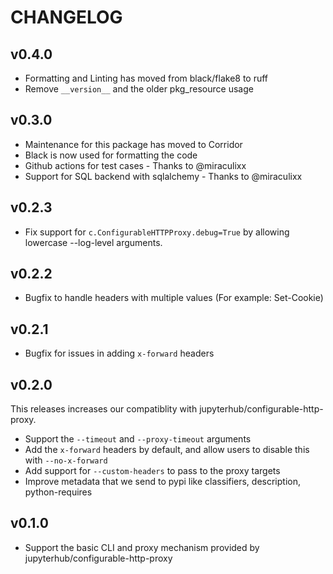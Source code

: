 # CHANGELOG

## v0.4.0

- Formatting and Linting has moved from black/flake8 to ruff
- Remove `__version__` and the older pkg_resource usage

## v0.3.0

- Maintenance for this package has moved to Corridor
- Black is now used for formatting the code
- Github actions for test cases - Thanks to @miraculixx
- Support for SQL backend with sqlalchemy - Thanks to @miraculixx

## v0.2.3

- Fix support for `c.ConfigurableHTTPProxy.debug=True` by allowing lowercase --log-level
  arguments.

## v0.2.2

- Bugfix to handle headers with multiple values (For example: Set-Cookie)

## v0.2.1

- Bugfix for issues in adding `x-forward` headers

## v0.2.0

This releases increases our compatiblity with jupyterhub/configurable-http-proxy.

- Support the `--timeout` and `--proxy-timeout` arguments
- Add the `x-forward` headers by default, and allow users to disable this with `--no-x-forward`
- Add support for `--custom-headers` to pass to the proxy targets
- Improve metadata that we send to pypi like classifiers, description, python-requires

## v0.1.0

- Support the basic CLI and proxy mechanism provided by jupyterhub/configurable-http-proxy
